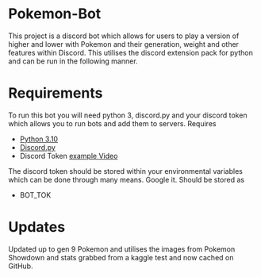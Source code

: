 # Pokemon-Bot
This project is a discord bot which allows for users to play a version of higher and lower with Pokemon and their generation, weight and other features within Discord. This utilises the discord extension pack for python and can be run in the following manner.

# Requirements
To run this bot you will need python 3, discord.py and your discord token which allows you to run bots and add them to servers.
Requires
- [Python 3.10](https://www.python.org/downloads/)	
- [Discord.py](https://discordpy.readthedocs.io/en/stable/)
- Discord Token [example Video](https://www.youtube.com/watch?v=gT_1c9YFffk&ab_channel=CodeLyon)

The discord token should be stored within your environmental variables which can be done through many means. Google it.
Should be stored as 

- BOT_TOK

# Updates
Updated up to gen 9 Pokemon and utilises the images from Pokemon Showdown and stats grabbed from a kaggle test and now cached on GitHub.